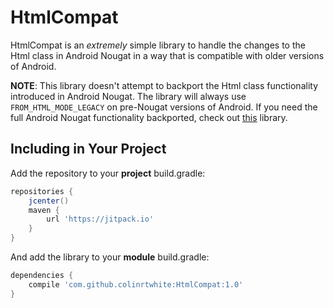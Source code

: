 # HtmlCompat
HtmlCompat is an *extremely* simple library to handle the changes to the Html class in Android Nougat in a way that is compatible with older versions of Android.

**NOTE**: This library doesn't attempt to backport the Html class functionality introduced in Android Nougat. The library will always use `FROM_HTML_MODE_LEGACY` on pre-Nougat versions of Android. If you need the full Android Nougat functionality backported, check out [this](https://github.com/Pixplicity/HtmlCompat) library.

## Including in Your Project

Add the repository to your **project** build.gradle:
```Groovy 
repositories {
    jcenter()
    maven {
        url 'https://jitpack.io'
    }
}
```

And add the library to your **module** build.gradle:
```Groovy 
dependencies {
    compile 'com.github.colinrtwhite:HtmlCompat:1.0'
}
```
